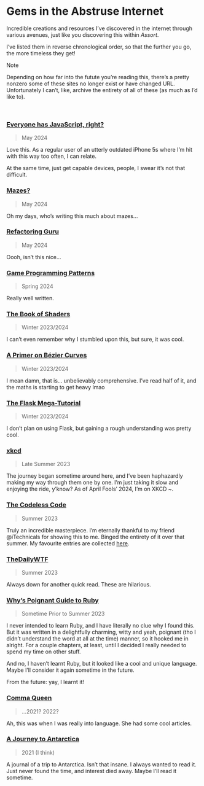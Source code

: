 # Gems in the Abstruse Internet
<!-- #SQUARK live!
| dest = dev/internet-gems
| desc = A collection of incredible creations, resources, sites and articles I’ve discovered in the internet
| style = dev
| index = dev / lists
-->

Incredible creations and resources I’ve discovered in the internet through various avenues, just like you discovering this within *Assort*.

I’ve listed them in reverse chronological order, so that the further you go, the more timeless they get!

> [!Note]
> Depending on how far into the futute you’re reading this, there’s a pretty nonzero some of these sites no longer exist or have changed URL. Unfortunately I can’t, like, archive the entirety of all of these (as much as I’d like to).

<!-- #SQUARK only?
<div class="note">
There is fsr an especially poignant feeling I’m filled with when archiving these steadily ageing websites. Maybe it’s cuz I’m Gen Z, and I witnessed the internet reverse-mature from its emo teenage years to the... well, whatever the internet of today is.

I don’t know, there’s just something so nostalgic and innocent about the content-filled, cool-in-its-own-way design of the websites of the 2000s. That feeling’s especially invoked in me by *The Codeless Code* and old reddit.

That stuff’s becoming ancient history now...
</div>
     #SQUARK only. -->


<br>


### [Everyone has JavaScript, right?](https://www.kryogenix.org/code/browser/everyonehasjs.html)
> May 2024

Love this. As a regular user of an utterly outdated iPhone 5s where I’m hit with this way too often, I can relate.

At the same time, just get capable devices, people, I swear it’s not that difficult.

### [Mazes?](https://www.astrolog.org/labyrnth/algrithm.htm)
> May 2024

Oh my days, who’s writing this much about mazes...

### [Refactoring Guru](https://refactoring.guru/)
> May 2024

Oooh, isn’t this nice...

### [Game Programming Patterns](https://gameprogrammingpatterns.com)
> Spring 2024

Really well written.

### [The Book of Shaders](https://thebookofshaders.com)
> Winter 2023/2024

I can’t even remember why I stumbled upon this, but sure, it was cool.

### [A Primer on Bézier Curves](https://pomax.github.io/bezierinfo)
> Winter 2023/2024

I mean damn, that is... unbelievably comprehensive. I’ve read half of it, and the maths is starting to get heavy lmao

### [The Flask Mega-Tutorial](https://blog.miguelgrinberg.com/post/the-flask-mega-tutorial-part-i-hello-world)
> Winter 2023/2024

I don’t plan on using Flask, but gaining a rough understanding was pretty cool.

### [xkcd](https://xkcd.com)
> Late Summer 2023

The journey began sometime around here, and I’ve been haphazardly making my way through them one by one. I’m just taking it slow and enjoying the ride, y’know? As of April Fools’ 2024, I’m on XKCD ~.

### [The Codeless Code](http://thecodelesscode.com/contents)
> Summer 2023

Truly an incredible masterpiece. I’m eternally thankful to my friend @iTechnicals for showing this to me. Binged the entirety of it over that summer. My favourite entries are collected [here](Codeless%20Code.md).

### [TheDailyWTF](https://thedailywtf.com/)
> Summer 2023

Always down for another quick read. These are hilarious.

### [Why’s Poignant Guide to Ruby](https://poignant.guide)
> Sometime Prior to Summer 2023

I never intended to learn Ruby, and I have literally no clue why I found this. But it was written in a delightfully charming, witty and yeah, poignant (tho I didn’t understand the word at all at the time) manner, so it hooked me in alright. For a couple chapters, at least, until I decided I really needed to spend my time on other stuff.

And no, I haven’t learnt Ruby, but it looked like a cool and unique language. Maybe I’ll consider it again sometime in the future.

From the future: yay, I learnt it!

### [Comma Queen](https://www.newyorker.com/culture/comma-queen)
> ...2021? 2022?

Ah, this was when I was really into language. She had some cool articles.

### [A Journey to Antarctica](http://mironline.org/ice-diaries-a-journey-to-antarctica/)
> 2021 (I think)

A journal of a trip to Antarctica. Isn’t that insane. I always wanted to read it. Just never found the time, and interest died away. Maybe I’ll read it sometime.


<br>
